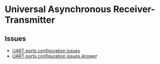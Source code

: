 Universal Asynchronous Receiver-Transmitter
==

## Issues

- [UART ports configuration issues](http://lists.elinux.org/pipermail/elinux-minnowboard/Week-of-Mon-20150601/001597.html)
- [UART ports configuration issues *Answer*](http://lists.elinux.org/pipermail/elinux-minnowboard/Week-of-Mon-20150601/001607.html)
